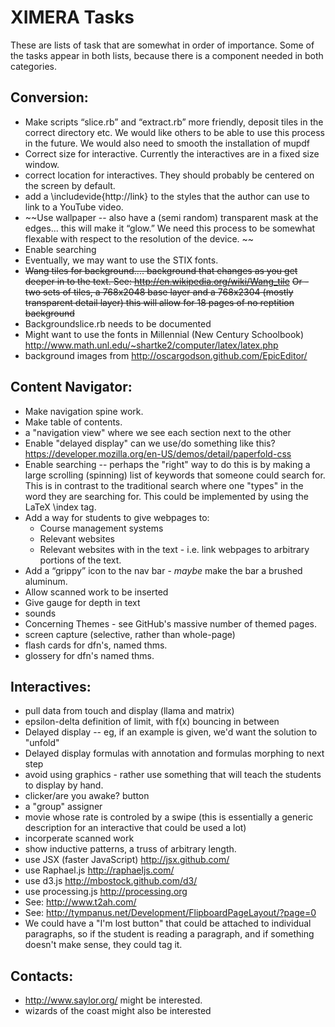 XIMERA Tasks
============

These are lists of task that are somewhat in order of importance. Some of the tasks appear in both lists, because there is a component needed in both 
categories.

Conversion:
-----------
* Make scripts “slice.rb” and “extract.rb” more friendly, deposit tiles in the correct directory etc. We would like others to be able to use this process in the future. We would also need to smooth the installation of mupdf
* Correct size for interactive. Currently the interactives are in a fixed size window.
* correct location for interactives. They should probably be centered on the screen by default. 
* add a \includevide{http://link} to the styles that the author can use to link to a YouTube video.
* ~~Use wallpaper -- also have a (semi random) transparent mask at the edges... this will make it “glow.” We need this process to be somewhat flexable with respect to the resolution of the device. ~~
* Enable searching
* Eventually, we may want to use the STIX fonts. 
* ~~Wang tiles for background.... background that changes as you get deeper in to the text. See: http://en.wikipedia.org/wiki/Wang_tile~~
  ~~Or - two sets of tiles, a 768x2048 base layer and a 768x2304 (mostly transparent detail layer) this will allow for 18 pages of no reptition background~~
* Backgroundslice.rb needs to be documented
* Might want to use the fonts in Millennial (New Century Schoolbook) http://www.math.unl.edu/~shartke2/computer/latex/latex.php
* background images from  http://oscargodson.github.com/EpicEditor/


Content Navigator:
------------------
* Make navigation spine work.
* Make table of contents.
* a "navigation view" where we see each section next to the other
* Enable "delayed display" can we use/do something like this? 
  https://developer.mozilla.org/en-US/demos/detail/paperfold-css
* Enable searching -- perhaps the "right" way to do this is by making a large 
  scrolling (spinning) list of keywords that someone could search for. This is 
  in contrast to the traditional search where one "types" in the word they are 
  searching for. This could be implemented by using the LaTeX \index tag. 
* Add a way for students to give webpages to:
  - Course management systems
  - Relevant websites
  - Relevant websites with in the text - i.e. link webpages to arbitrary portions of the text.
* Add a “grippy” icon to the nav bar - *maybe* make the bar a brushed aluminum.
* Allow scanned work to be inserted
* Give gauge for depth in text
* sounds
* Concerning Themes - see GitHub's massive number of themed pages.
* screen capture (selective, rather than whole-page)
* flash cards for dfn's, named thms.
* glossery for dfn's named thms.


Interactives:
-------------
* pull data from touch and display (llama and matrix)
* epsilon-delta definition of limit, with f(x) bouncing in between
* Delayed display -- eg, if an example is given, we'd want the solution to "unfold"
* Delayed display formulas with annotation and formulas morphing to next step
* avoid using graphics - rather use something that will teach the students to display by hand.
* clicker/are you awake? button
* a "group" assigner
* movie whose rate is controled by a swipe (this is essentially a generic description for an interactive that could be used a lot)
* incorperate scanned work
* show inductive patterns, a truss of arbitrary length.
* use JSX (faster JavaScript) http://jsx.github.com/
* use Raphael.js http://raphaeljs.com/
* use d3.js http://mbostock.github.com/d3/
* use processing.js http://processing.org
* See: http://www.t2ah.com/
* See: http://tympanus.net/Development/FlipboardPageLayout/?page=0
* We could have a "I'm lost button" that could be attached to individual paragraphs, so if the student is reading a paragraph, and if something doesn't make sense, they could tag it.

Contacts:
---------
* http://www.saylor.org/ might be interested.
* wizards of the coast might also be interested